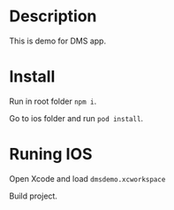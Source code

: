 # Description

This is demo for DMS app.

# Install

Run in root folder `npm i`.

Go to ios folder and run `pod install`.

# Runing IOS
Open Xcode and load `dmsdemo.xcworkspace`

Build project.

